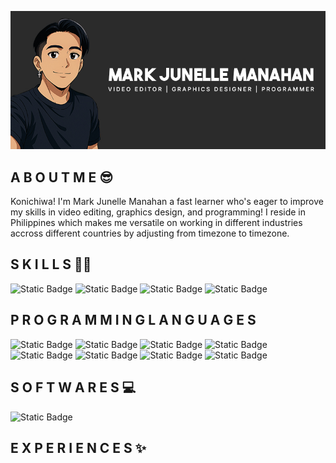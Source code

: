 ![Mark](https://github.com/ItsHarukiii/ItsHarukiii/blob/2ded0feb1bab4a89670d3bf9eae6fa4e857422cf/Haruki.jpg?raw=true)

## A B O U T   M E 😎
Konichiwa! I'm Mark Junelle Manahan a fast learner who's eager to improve my skills in video editing, graphics design, and programming!
I reside in Philippines which makes me versatile on working in different industries accross different countries by adjusting from timezone to timezone.

## S K I L L S 🧑‍💻

![Static Badge](https://img.shields.io/badge/Video%20Editing%20-%20blue?style=plastic)
![Static Badge](https://img.shields.io/badge/Graphics%20Designing%20-%20Green?style=plastic)
![Static Badge](https://img.shields.io/badge/Programming%20-%20red?style=plastic)
![Static Badge](https://img.shields.io/badge/Photo%20editing%20-%20orange?style=plastic)

## P R O G R A M M I N G  L A N G U A G E S

![Static Badge](https://img.shields.io/badge/HTML%20-%20darkorange?style=plastic)
![Static Badge](https://img.shields.io/badge/CSS%20-%20lightblue?style=plastic)
![Static Badge](https://img.shields.io/badge/PYTHON%20-%20darkblue?style=plastic)
![Static Badge](https://img.shields.io/badge/C%23%20-%20green?style=plastic)
![Static Badge](https://img.shields.io/badge/JAVASCRIPT%20-%20%23ffc300?style=plastic)
![Static Badge](https://img.shields.io/badge/PHP%20-%20%236e44ff?style=plastic)
![Static Badge](https://img.shields.io/badge/SQL%20-%20%23023047?style=plastic)
![Static Badge](https://img.shields.io/badge/DART%20-%20%230077b6?style=plastic)


## S O F T W A R E S 💻

![Static Badge](https://img.shields.io/badge/SLACK%20-%20%23cbb2fe?style=plastic&logo=slack)



## E X P E R I E N C E S ✨



<!--
**ItsHarukiii/ItsHarukiii** is a ✨ _special_ ✨ repository because its `README.md` (this file) appears on your GitHub profile.

Here are some ideas to get you started:

- 🔭 I’m currently working on ...
- 🌱 I’m currently learning ...
- 👯 I’m looking to collaborate on ...
- 🤔 I’m looking for help with ...
- 💬 Ask me about ...
- 📫 How to reach me: ...
- 😄 Pronouns: ...
- ⚡ Fun fact: ...
-->
